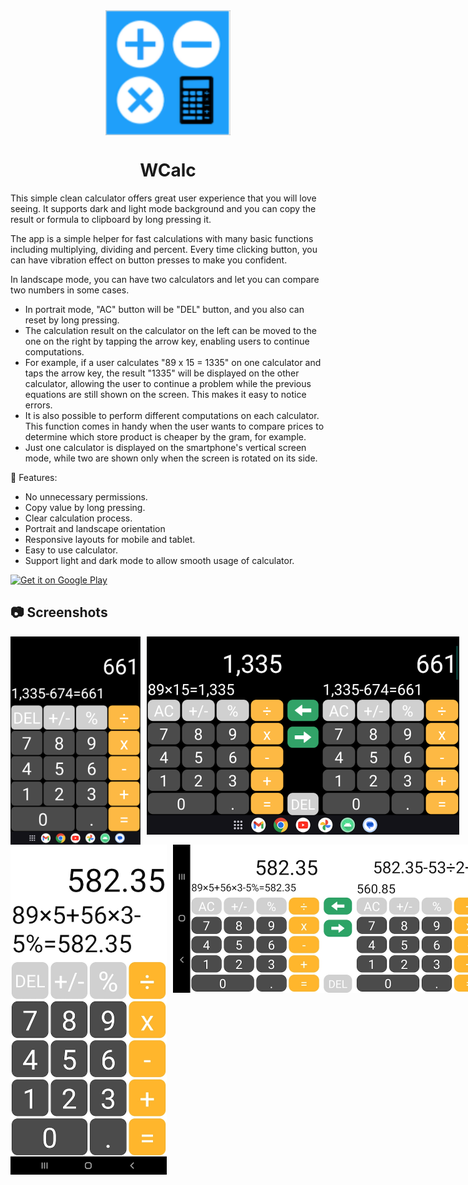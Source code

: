 <div align="center">

<img width="200" src="app/src/main/res/mipmap-xxhdpi/ic_launcher.png" alt="Wcalc" align="center">

# WCalc

<div align="left">

This simple clean calculator offers great user experience that you will love seeing. It supports dark and light mode background and you can copy the result or formula to clipboard by long pressing it.

The app is a simple helper for fast calculations with many basic functions including multiplying, dividing and percent. Every time clicking button, you can have vibration effect on button presses to make you confident. 

In landscape mode, you can have two calculators and let you can compare two numbers in some cases.

- In portrait mode, "AC" button will be "DEL" button, and you also can reset by long pressing.
- The calculation result on the calculator on the left can be moved to the one on the right by tapping the arrow key, enabling users to continue computations.
- For example, if a user calculates "89 x 15 = 1335" on one calculator and taps the arrow key, the result "1335" will be displayed on the other calculator, allowing the user to continue a problem while the previous equations are still shown on the screen. This makes it easy to notice errors.
- It is also possible to perform different computations on each calculator. This function comes in handy when the user wants to compare prices to determine which store product is cheaper by the gram, for example.
- Just one calculator is displayed on the smartphone's vertical screen mode, while two are shown only when the screen is rotated on its side.

📖 Features:
- No unnecessary permissions.
- Copy value by long pressing.
- Clear calculation process.
- Portrait and landscape orientation
- Responsive layouts for mobile and tablet.
- Easy to use calculator.
- Support light and dark mode to allow smooth usage of calculator.

<a href='https://play.google.com/store/apps/details?id=com.weberhsu.wcalculator'><img src='https://simplemobiletools.com/images/button-google-play.svg' alt='Get it on Google Play' height=45/></a>

## 📷 Screenshots

<div style="display:flex;">
<img alt="App image" src="graphics/tablet-screenshot-dark-portrait.png" width="250px" height="333px" style="margin-right:10px">
<img alt="App image" src="graphics/tablet-screenshot-dark-landscape.png" width="500px" height="317px" style="margin-right:10px">
</div>

<div style="display:flex;">
<img alt="App image" src="graphics/mobile-screenshot-light-portrait.jpg" width="250px" height="528px" style="margin-right:10px">
<img alt="App image" src="graphics/mobile-screenshot-light-landscape.jpg" width="500px" height="237px" style="margin-right:10px">
</div>

